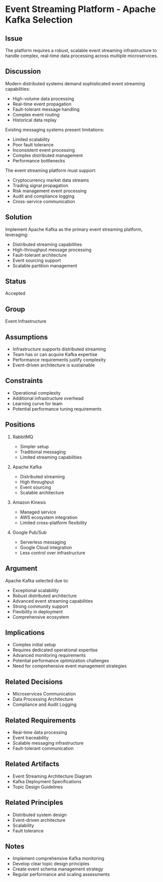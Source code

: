 # Event Streaming Platform - Apache Kafka Selection

## Issue

The platform requires a robust, scalable event streaming infrastructure to handle complex, real-time data processing across multiple microservices.

## Discussion

Modern distributed systems demand sophisticated event streaming capabilities:

- High-volume data processing
- Real-time event propagation
- Fault-tolerant message handling
- Complex event routing
- Historical data replay

Existing messaging systems present limitations:

- Limited scalability
- Poor fault tolerance
- Inconsistent event processing
- Complex distributed management
- Performance bottlenecks

The event streaming platform must support:

- Cryptocurrency market data streams
- Trading signal propagation
- Risk management event processing
- Audit and compliance logging
- Cross-service communication

## Solution

Implement Apache Kafka as the primary event streaming platform, leveraging:

- Distributed streaming capabilities
- High-throughput message processing
- Fault-tolerant architecture
- Event sourcing support
- Scalable partition management

## Status

Accepted

## Group

Event Infrastructure

## Assumptions

- Infrastructure supports distributed streaming
- Team has or can acquire Kafka expertise
- Performance requirements justify complexity
- Event-driven architecture is sustainable

## Constraints

- Operational complexity
- Additional infrastructure overhead
- Learning curve for team
- Potential performance tuning requirements

## Positions

1. RabbitMQ

   - Simpler setup
   - Traditional messaging
   - Limited streaming capabilities

2. Apache Kafka

   - Distributed streaming
   - High throughput
   - Event sourcing
   - Scalable architecture

3. Amazon Kinesis

   - Managed service
   - AWS ecosystem integration
   - Limited cross-platform flexibility

4. Google Pub/Sub

   - Serverless messaging
   - Google Cloud integration
   - Less control over infrastructure

## Argument

Apache Kafka selected due to:

- Exceptional scalability
- Robust distributed architecture
- Advanced event streaming capabilities
- Strong community support
- Flexibility in deployment
- Comprehensive ecosystem

## Implications

- Complex initial setup
- Requires dedicated operational expertise
- Advanced monitoring requirements
- Potential performance optimization challenges
- Need for comprehensive event management strategies

## Related Decisions

- Microservices Communication
- Data Processing Architecture
- Compliance and Audit Logging

## Related Requirements

- Real-time data processing
- Event traceability
- Scalable messaging infrastructure
- Fault-tolerant communication

## Related Artifacts

- Event Streaming Architecture Diagram
- Kafka Deployment Specifications
- Topic Design Guidelines

## Related Principles

- Distributed system design
- Event-driven architecture
- Scalability
- Fault tolerance

## Notes

- Implement comprehensive Kafka monitoring
- Develop clear topic design principles
- Create event schema management strategy
- Regular performance and scaling assessments
